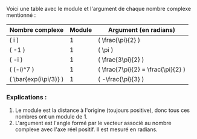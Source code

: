 Voici une table avec le module et l'argument de chaque nombre complexe mentionné :

| Nombre complexe          | Module | Argument (en radians)            |
|--------------------------|--------|----------------------------------|
| \( i \)                  | 1      | \( \frac{\pi}{2} \)              |
| \( -1 \)                 | 1      | \( \pi \)                        |
| \( -i \)                 | 1      | \( \frac{3\pi}{2} \)             |
| \( (-i)^7 \)             | 1      | \( \frac{7\pi}{2} = \frac{\pi}{2} \) |
| \( \bar{exp(i\pi/3)} \)  | 1      | \( -\frac{\pi}{3} \)             |

### Explications :
1. Le module est la distance à l'origine (toujours positive), donc tous ces nombres ont un module de 1.
2. L'argument est l'angle formé par le vecteur associé au nombre complexe avec l'axe réel positif. Il est mesuré en radians.
